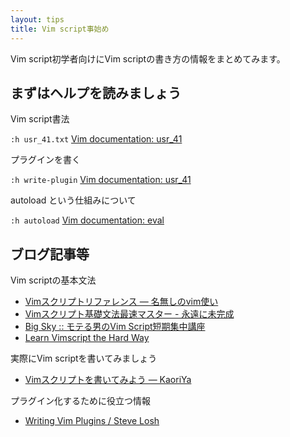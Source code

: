 ```yaml
---
layout: tips
title: Vim script事始め
---
```


Vim script初学者向けにVim scriptの書き方の情報をまとめてみます。

まずはヘルプを読みましょう
--------------------------

Vim script書法

`:h usr_41.txt` [Vim documentation: usr_41](http://vim-jp.org/vimdoc-ja/usr_41.html)

プラグインを書く

`:h write-plugin` [Vim documentation: usr_41](http://vim-jp.org/vimdoc-ja/usr_41.html#41.11)

autoload という仕組みについて

`:h autoload` [Vim documentation: eval](http://vim-jp.org/vimdoc-ja/eval.html#autoload)


ブログ記事等
------------

Vim scriptの基本文法

- [Vimスクリプトリファレンス &mdash; 名無しのvim使い](http://nanasi.jp/code.html)
- [Vimスクリプト基礎文法最速マスター - 永遠に未完成](http://d.hatena.ne.jp/thinca/20100201/1265009821)
- [Big Sky :: モテる男のVim Script短期集中講座](http://mattn.kaoriya.net/software/vim/20111202085236.htm)
- [Learn Vimscript the Hard Way](http://learnvimscriptthehardway.stevelosh.com)

実際にVim scriptを書いてみましょう

- [Vimスクリプトを書いてみよう &mdash; KaoriYa](http://www.kaoriya.net/blog/2012/02/19)

プラグイン化するために役立つ情報

- [Writing Vim Plugins / Steve Losh](http://stevelosh.com/blog/2011/09/writing-vim-plugins/)
